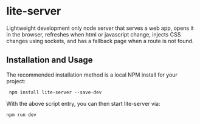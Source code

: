# lite-server
Lightweight development only node server that serves a web app, opens it in the browser, 
refreshes when html or javascript change, injects CSS changes using sockets, and has a fallback page when a route is not found.

## Installation and Usage

The recommended installation method is a local NPM install for your project:

```
 npm install lite-server --save-dev
```

With the above script entry, you can then start lite-server via:
```
npm run dev
```

